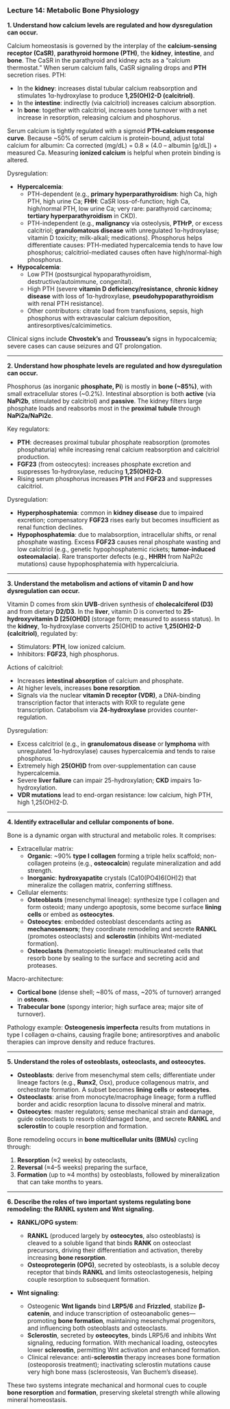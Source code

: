 ### Lecture 14: Metabolic Bone Physiology

**1. Understand how calcium levels are regulated and how dysregulation can occur.**

Calcium homeostasis is governed by the interplay of the **calcium-sensing receptor (CaSR)**, **parathyroid hormone (PTH)**, the **kidney**, **intestine**, and **bone**. The CaSR in the parathyroid and kidney acts as a “calcium thermostat.” When serum calcium falls, CaSR signaling drops and **PTH** secretion rises. PTH:
- In the **kidney**: increases distal tubular calcium reabsorption and stimulates 1α-hydroxylase to produce **1,25(OH)2-D (calcitriol)**.
- In the **intestine**: indirectly (via calcitriol) increases calcium absorption.
- In **bone**: together with calcitriol, increases bone turnover with a net increase in resorption, releasing calcium and phosphorus.

Serum calcium is tightly regulated with a sigmoid **PTH–calcium response curve**. Because ~50% of serum calcium is protein-bound, adjust total calcium for albumin: Ca corrected (mg/dL) = 0.8 × (4.0 – albumin [g/dL]) + measured Ca. Measuring **ionized calcium** is helpful when protein binding is altered.

Dysregulation:
- **Hypercalcemia**: 
  - PTH-dependent (e.g., **primary hyperparathyroidism**: high Ca, high PTH, high urine Ca; **FHH**: CaSR loss-of-function; high Ca, high/normal PTH, low urine Ca; very rare: parathyroid carcinoma; **tertiary hyperparathyroidism** in CKD).
  - PTH-independent (e.g., **malignancy** via osteolysis, **PTHrP**, or excess calcitriol; **granulomatous disease** with unregulated 1α-hydroxylase; vitamin D toxicity; milk-alkali; medications). Phosphorus helps differentiate causes: PTH-mediated hypercalcemia tends to have low phosphorus; calcitriol-mediated causes often have high/normal-high phosphorus.
- **Hypocalcemia**:
  - Low PTH (postsurgical hypoparathyroidism, destructive/autoimmune, congenital).
  - High PTH (severe **vitamin D deficiency/resistance**, **chronic kidney disease** with loss of 1α-hydroxylase, **pseudohypoparathyroidism** with renal PTH resistance).
  - Other contributors: citrate load from transfusions, sepsis, high phosphorus with extravascular calcium deposition, antiresorptives/calcimimetics.

Clinical signs include **Chvostek’s** and **Trousseau’s** signs in hypocalcemia; severe cases can cause seizures and QT prolongation.

---

**2. Understand how phosphate levels are regulated and how dysregulation can occur.**

Phosphorus (as inorganic **phosphate, Pi**) is mostly in **bone (~85%)**, with small extracellular stores (~0.2%). Intestinal absorption is both **active** (via **NaPi2b**, stimulated by calcitriol) and **passive**. The kidney filters large phosphate loads and reabsorbs most in the **proximal tubule** through **NaPi2a/NaPi2c**.

Key regulators:
- **PTH**: decreases proximal tubular phosphate reabsorption (promotes phosphaturia) while increasing renal calcium reabsorption and calcitriol production.
- **FGF23** (from osteocytes): increases phosphate excretion and suppresses 1α-hydroxylase, reducing **1,25(OH)2-D**.
- Rising serum phosphorus increases **PTH** and **FGF23** and suppresses calcitriol.

Dysregulation:
- **Hyperphosphatemia**: common in **kidney disease** due to impaired excretion; compensatory **FGF23** rises early but becomes insufficient as renal function declines.
- **Hypophosphatemia**: due to malabsorption, intracellular shifts, or renal phosphate wasting. Excess **FGF23** causes renal phosphate wasting and low calcitriol (e.g., genetic hypophosphatemic rickets; **tumor-induced osteomalacia**). Rare transporter defects (e.g., **HHRH** from NaPi2c mutations) cause hypophosphatemia with hypercalciuria.

---

**3. Understand the metabolism and actions of vitamin D and how dysregulation can occur.**

Vitamin D comes from skin **UVB**-driven synthesis of **cholecalciferol (D3)** and from dietary **D2/D3**. In the **liver**, vitamin D is converted to **25-hydroxyvitamin D [25(OH)D]** (storage form; measured to assess status). In the **kidney**, 1α-hydroxylase converts 25(OH)D to active **1,25(OH)2-D (calcitriol)**, regulated by:
- Stimulators: **PTH**, low ionized calcium.
- Inhibitors: **FGF23**, high phosphorus.

Actions of calcitriol:
- Increases **intestinal absorption** of calcium and phosphate.
- At higher levels, increases **bone resorption**.
- Signals via the nuclear **vitamin D receptor (VDR)**, a DNA-binding transcription factor that interacts with RXR to regulate gene transcription. Catabolism via **24-hydroxylase** provides counter-regulation.

Dysregulation:
- Excess calcitriol (e.g., in **granulomatous disease** or **lymphoma** with unregulated 1α-hydroxylase) causes hypercalcemia and tends to raise phosphorus.
- Extremely high **25(OH)D** from over-supplementation can cause hypercalcemia.
- Severe **liver failure** can impair 25-hydroxylation; **CKD** impairs 1α-hydroxylation.
- **VDR mutations** lead to end-organ resistance: low calcium, high PTH, high 1,25(OH)2-D.

---

**4. Identify extracellular and cellular components of bone.**

Bone is a dynamic organ with structural and metabolic roles. It comprises:
- Extracellular matrix:
  - **Organic**: ~90% **type I collagen** forming a triple helix scaffold; non-collagen proteins (e.g., **osteocalcin**) regulate mineralization and add strength.
  - **Inorganic**: **hydroxyapatite** crystals (Ca10(PO4)6(OH)2) that mineralize the collagen matrix, conferring stiffness.
- Cellular elements:
  - **Osteoblasts** (mesenchymal lineage): synthesize type I collagen and form osteoid; many undergo apoptosis, some become surface **lining cells** or embed as **osteocytes**.
  - **Osteocytes**: embedded osteoblast descendants acting as **mechanosensors**; they coordinate remodeling and secrete **RANKL** (promotes osteoclasts) and **sclerostin** (inhibits Wnt-mediated formation).
  - **Osteoclasts** (hematopoietic lineage): multinucleated cells that resorb bone by sealing to the surface and secreting acid and proteases.

Macro-architecture:
- **Cortical bone** (dense shell; ~80% of mass, ~20% of turnover) arranged in **osteons**.
- **Trabecular bone** (spongy interior; high surface area; major site of turnover).

Pathology example: **Osteogenesis imperfecta** results from mutations in type I collagen α-chains, causing fragile bone; antiresorptives and anabolic therapies can improve density and reduce fractures.

---

**5. Understand the roles of osteoblasts, osteoclasts, and osteocytes.**

- **Osteoblasts**: derive from mesenchymal stem cells; differentiate under lineage factors (e.g., **Runx2**, Osx), produce collagenous matrix, and orchestrate formation. A subset becomes **lining cells** or **osteocytes**.
- **Osteoclasts**: arise from monocyte/macrophage lineage; form a ruffled border and acidic resorption lacuna to dissolve mineral and matrix.
- **Osteocytes**: master regulators; sense mechanical strain and damage, guide osteoclasts to resorb old/damaged bone, and secrete **RANKL** and **sclerostin** to couple resorption and formation.

Bone remodeling occurs in **bone multicellular units (BMUs)** cycling through:
1) **Resorption** (≈2 weeks) by osteoclasts,
2) **Reversal** (≈4–5 weeks) preparing the surface,
3) **Formation** (up to ≈4 months) by osteoblasts, followed by mineralization that can take months to years.

---

**6. Describe the roles of two important systems regulating bone remodeling: the RANKL system and Wnt signaling.**

- **RANKL/OPG system**:
  - **RANKL** (produced largely by **osteocytes**, also osteoblasts) is cleaved to a soluble ligand that binds **RANK** on osteoclast precursors, driving their differentiation and activation, thereby increasing **bone resorption**.
  - **Osteoprotegerin (OPG)**, secreted by osteoblasts, is a soluble decoy receptor that binds **RANKL** and limits osteoclastogenesis, helping couple resorption to subsequent formation.

- **Wnt signaling**:
  - Osteogenic **Wnt ligands** bind **LRP5/6** and **Frizzled**, stabilize **β-catenin**, and induce transcription of osteoanabolic genes—promoting **bone formation**, maintaining mesenchymal progenitors, and influencing both osteoblasts and osteoclasts.
  - **Sclerostin**, secreted by **osteocytes**, binds LRP5/6 and inhibits Wnt signaling, reducing formation. With mechanical loading, osteocytes lower **sclerostin**, permitting Wnt activation and enhanced formation.
  - Clinical relevance: anti-**sclerostin** therapy increases bone formation (osteoporosis treatment); inactivating sclerostin mutations cause very high bone mass (sclerosteosis, Van Buchem’s disease).

These two systems integrate mechanical and hormonal cues to couple **bone resorption** and **formation**, preserving skeletal strength while allowing mineral homeostasis.